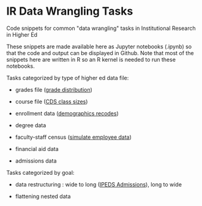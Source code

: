 # IR Data Wrangling Tasks  

Code snippets for common "data wrangling" tasks in Institutional Research in Higher Ed  

These snippets are made available here as Jupyter notebooks (.ipynb) so that the code and output can be displayed in Github. Note that most of the snippets here are written in R so an R kernel is needed to run these notebooks.     

Tasks categorized by type of higher ed data file:  

- grades file ([grade distribution](grade-distribution.ipynb))  

- course file ([CDS class sizes](cds-class-size.ipynb))  

- enrollment data ([demographics recodes](demographics-recodes.ipynb))  

- degree data  

- faculty-staff census ([simulate employee data](fake-employee-data.ipynb))  

- financial aid data  

- admissions data  

    
Tasks categorized by goal:  

- data restructuring : wide to long ([IPEDS Admissions](ipeds-restructuring-example.ipynb)), long to wide     

- flattening nested data       
